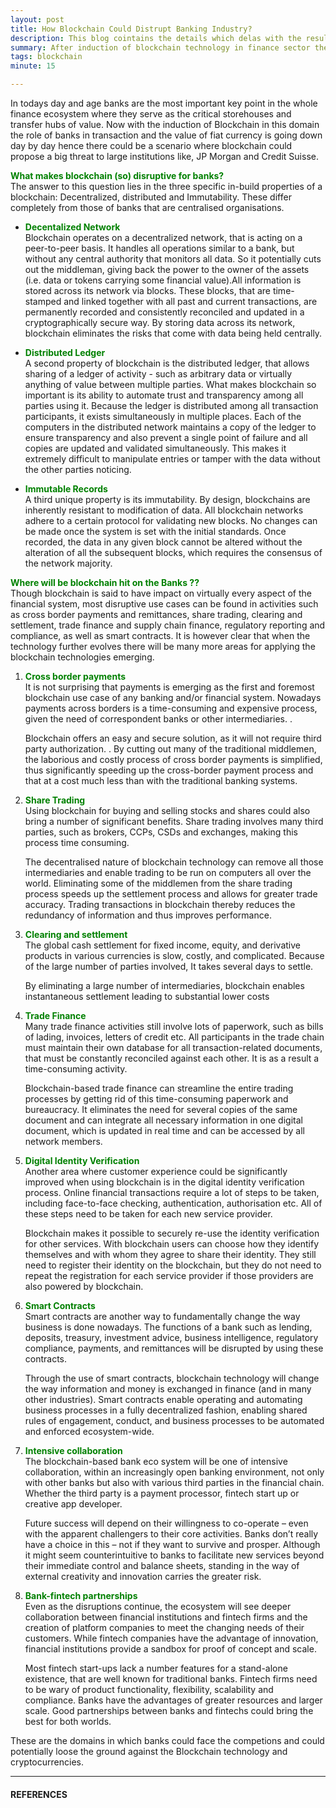 ```yaml
---
layout: post
title: How Blockchain Could Distrupt Banking Industry?
description: This blog cointains the details which delas with the results of using the blockchian technology in the banking industry. There are many references included in the blog which are from one of the top most financial institutions like JP Morgan and Chase.
summary: After induction of blockchain technology in finance sector the main question which prompts is, wether benks would be able to continue their dominance or there would be ascenario where the banks would collapse and would not be able to survive this hit. 
tags: blockchain
minute: 15

---
```


In todays day and age banks are the most important key point in the whole finance ecosystem where they  serve as the critical storehouses and transfer hubs of value. Now with the induction of Blockchain in this domain the role of banks in transaction and the value of fiat currency is going down day by day hence there could be a scenario where blockchain could propose a big threat to large institutions like, JP Morgan and Credit Suisse. 

<b><span style="color:green">What makes blockchain (so) disruptive for banks?</b></span><br>
The answer to this question lies in the three specific in-build properties of a blockchain: Decentralized, distributed and Immutability. These differ completely from those of banks that are centralised organisations.

 - <b><span style="color:green">Decentalized Network</b></span> <br> Blockchain operates on a decentralized network, that is acting on a peer-to-peer basis. It handles all operations similar to a bank, but without any central authority that monitors all data. So it potentially cuts out the middleman, giving back the power to the owner of the assets (i.e. data or tokens carrying some financial value).All information is stored across its network via blocks. These blocks, that are time-stamped and linked together with all past and current transactions, are permanently recorded and consistently reconciled and updated in a cryptographically secure way. By storing data across its network, blockchain eliminates the risks that come with data being held centrally.

 - <b><span style="color:green">Distributed Ledger</b></span> <br>A second property of blockchain is the distributed ledger, that allows sharing of a ledger of activity - such as arbitrary data or virtually anything of value between multiple parties. What makes blockchain so important is its ability to automate trust and transparency among all parties using it. Because the ledger is distributed among all transaction participants, it exists simultaneously in multiple places. Each of the computers in the distributed network maintains a copy of the ledger to ensure transparency and also prevent a single point of failure and all copies are updated and validated simultaneously. This makes it extremely difficult to manipulate entries or tamper with the data without the other parties noticing.

 - <b><span style="color:green">Immutable Records</b></span> <br> A third unique property is its immutability. By design, blockchains are inherently resistant to modification of data. All blockchain networks adhere to a certain protocol for validating new blocks. No changes can be made once the system is set with the initial standards. Once recorded, the data in any given block cannot be altered without the alteration of all the subsequent blocks, which requires the consensus of the network majority.


<b><span style="color:green">Where will be blockchain hit on the Banks ??</b></span><br>
Though blockchain is said to have impact on virtually every aspect of the financial system, most disruptive use cases can be found in activities such as cross border payments and remittances, share trading, clearing and settlement, trade finance and supply chain finance, regulatory reporting and compliance, as well as smart contracts. It is however clear that when the technology further evolves there will be many more areas for applying the blockchain technologies emerging.

1. <b><span style="color:green">Cross border payments</span></b><br> 
    It is not surprising that payments is emerging as the first and foremost blockchain use case of any banking and/or financial system. Nowadays payments across borders is a time-consuming and expensive process, given the need of correspondent banks or other intermediaries. .

    Blockchain offers an easy and secure solution, as it will not require third party authorization. . By cutting out many of the traditional middlemen, the laborious and costly process of cross border payments is simplified, thus significantly speeding up the cross-border payment process and that at a cost much less than with the traditional banking systems.

2. <b><span style="color:green">Share Trading</span></b><br> 
    Using blockchain for buying and selling stocks and shares could also bring a number of significant benefits. Share trading involves many third parties, such as brokers, CCPs, CSDs and exchanges, making this process time consuming.

    The decentralised nature of blockchain technology can remove all those intermediaries and enable trading to be run on computers all over the world. Eliminating some of the middlemen from the share trading process speeds up the settlement process and allows for greater trade accuracy. Trading transactions in blockchain thereby reduces the redundancy of information and thus improves performance.

3. <b><span style="color:green">Clearing and settlement</span></b><br> 
    The global cash settlement for fixed income, equity, and derivative products in various currencies is slow, costly, and complicated. Because of the large number of parties involved, It takes several days to settle.

    By eliminating a large number of intermediaries, blockchain enables instantaneous settlement leading to substantial lower costs

4. <b><span style="color:green">Trade Finance</span></b><br> 
    Many trade finance activities still involve lots of paperwork, such as bills of lading, invoices, letters of credit etc. All participants in the trade chain must maintain their own database for all transaction-related documents, that must be constantly reconciled against each other. It is as a result a time-consuming activity.

    Blockchain-based trade finance can streamline the entire trading processes by getting rid of this time-consuming paperwork and bureaucracy. It eliminates the need for several copies of the same document and can integrate all necessary information in one digital document, which is updated in real time and can be accessed by all network members.

5. <b><span style="color:green">Digital Identity Verification</span></b><br> 
    Another area where customer experience could be significantly improved when using blockchain is in the digital identity verification process. Online financial transactions require a lot of steps to be taken, including face-to-face checking, authentication, authorisation etc. All of these steps need to be taken for each new service provider.

    Blockchain makes it possible to securely re-use the identity verification for other services. With blockchain users can choose how they identify themselves and with whom they agree to share their identity. They still need to register their identity on the blockchain, but they do not need to repeat the registration for each service provider if those providers are also powered by blockchain.

6. <b><span style="color:green">Smart Contracts</span></b><br> 
    Smart contracts are another way to fundamentally change the way business is done nowadays. The functions of a bank such as lending, deposits, treasury, investment advice, business intelligence, regulatory compliance, payments, and remittances will be disrupted by using these contracts.

    Through the use of smart contracts, blockchain technology will change the way information and money is exchanged in finance (and in many other industries). Smart contracts enable operating and automating business processes in a fully decentralized fashion, enabling shared rules of engagement, conduct, and business processes to be automated and enforced ecosystem-wide.

7. <b><span style="color:green">Intensive collaboration</span></b><br> 
    The blockchain-based bank eco system will be one of intensive collaboration, within an increasingly open banking environment, not only with other banks but also with various third parties in the financial chain. Whether the third party is a payment processor, fintech start up or creative app developer.

    Future success will depend on their willingness to co-operate – even with the apparent challengers to their core activities. Banks don’t really have a choice in this – not if they want to survive and prosper. Although it might seem counterintuitive to banks to facilitate new services beyond their immediate control and balance sheets, standing in the way of external creativity and innovation carries the greater risk.

8. <b><span style="color:green">Bank-fintech partnerships</span></b><br> 
    Even as the disruptions continue, the ecosystem will see deeper collaboration between financial institutions and fintech firms and the creation of platform companies to meet the changing needs of their customers. While fintech companies have the advantage of innovation, financial institutions provide a sandbox for proof of concept and scale.

    Most fintech start-ups lack a number features for a stand-alone existence, that are well known for traditional banks. Fintech firms need to be wary of product functionality, flexibility, scalability and compliance. Banks have the advantages of greater resources and larger scale. Good partnerships between banks and fintechs could bring the best for both worlds.


These are the domains in which banks could face the competions and could potentially loose the ground against the Blockchain technology and cryptocurrencies.

---

#### REFERENCES

